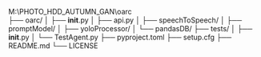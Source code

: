 M:\PHOTO_HDD_AUTUMN_GAN\oarc\
├── oarc/
│   ├── __init__.py
│   ├── api.py
│   ├── speechToSpeech/
│   ├── promptModel/
│   ├── yoloProcessor/
│   └── pandasDB/
├── tests/
│   ├── __init__.py
│   └── TestAgent.py
├── pyproject.toml
├── setup.cfg
├── README.md
└── LICENSE